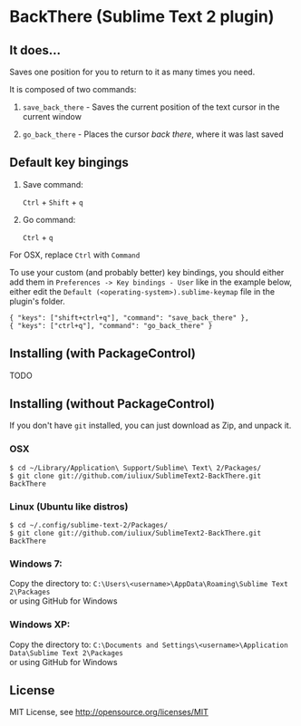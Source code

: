 BackThere (Sublime Text 2 plugin)
======


## It does...

Saves one position for you to return to it as many times you need.

It is composed of two commands:

1.  `save_back_there` - Saves the current position of the text cursor in the current window

2.  `go_back_there` - Places the cursor _back_ _there_, where it was last saved


## Default key bingings

1.  Save command: 

    `Ctrl` + `Shift` + `q`

2.  Go command:

    `Ctrl` + `q`

For OSX, replace `Ctrl` with `Command`

To use your custom (and probably better) key bindings, you should either add them in `Preferences -> Key bindings - User` like in the example below, either edit the `Default (<operating-system>).sublime-keymap` file in the plugin's folder.

    { "keys": ["shift+ctrl+q"], "command": "save_back_there" },
    { "keys": ["ctrl+q"], "command": "go_back_there" }

## Installing (with PackageControl)
TODO

## Installing (without PackageControl)

If you don't have `git` installed, you can just download as Zip, and unpack it.

### OSX

    $ cd ~/Library/Application\ Support/Sublime\ Text\ 2/Packages/
    $ git clone git://github.com/iuliux/SublimeText2-BackThere.git BackThere

### Linux (Ubuntu like distros)

    $ cd ~/.config/sublime-text-2/Packages/
    $ git clone git://github.com/iuliux/SublimeText2-BackThere.git BackThere

### Windows 7:

Copy the directory to: `C:\Users\<username>\AppData\Roaming\Sublime Text 2\Packages`  
or using GitHub for Windows

### Windows XP:

Copy the directory to: `C:\Documents and Settings\<username>\Application Data\Sublime Text 2\Packages`  
or using GitHub for Windows


## License
MIT License, see http://opensource.org/licenses/MIT